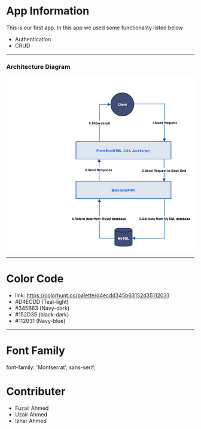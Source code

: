 # App Information
This is our first app.
In this app we used some functionality listed below

- Authentication
- CRUD

---- 
### Architecture Diagram
![Project 01 Architecture Diagram](doc/architecture/architecture.png?raw=true "Project 01 Architecture Diagram")
***

# Color Code

- link: https://colorhunt.co/palette/d4ecdd345b63152d35112031
- #D4ECDD (Teal-light)
- #345B63 (Navy-dark)
- #152D35 (black-dark)
- #112031 (Navy-blue)
----

# Font Family

font-family: 'Montserrat', sans-serif;

# Contributer

- Fuzail Ahmed
- Uzair Ahmed
- Izhar Ahmed
